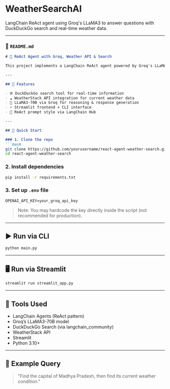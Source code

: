 # WeatherSearchAI
LangChain ReAct agent using Groq's LLaMA3 to answer questions with DuckDuckGo search and real-time weather data.

---

### 📄 `README.md`

````markdown
# 🧠 ReAct Agent with Groq, Weather API & Search

This project implements a LangChain ReAct agent powered by Groq's LLaMA3 model. It combines real-time DuckDuckGo search and live weather data via the WeatherStack API. You can run it as a Python CLI or via a Streamlit web app.

---

## 🔧 Features

- 🌐 DuckDuckGo search tool for real-time information
- ☁️ WeatherStack API integration for current weather data
- 🧠 LLaMA3-70B via Groq for reasoning & response generation
- ⚡ Streamlit frontend + CLI interface
- 🔁 ReAct prompt style via LangChain Hub

---

## 🚀 Quick Start

### 1. Clone the repo
```bash
git clone https://github.com/yourusername/react-agent-weather-search.git
cd react-agent-weather-search
````

### 2. Install dependencies

```bash
pip install -r requirements.txt
```

### 3. Set up `.env` file

```env
OPENAI_API_KEY=your_groq_api_key
```

> Note: You may hardcode the key directly inside the script (not recommended for production).

---

## ▶️ Run via CLI

```bash
python main.py
```

---

## 🖥️ Run via Streamlit

```bash
streamlit run streamlit_app.py
```

---

## 🧪 Tools Used

* LangChain Agents (ReAct pattern)
* Groq’s LLaMA3-70B model
* DuckDuckGo Search (via langchain\_community)
* WeatherStack API
* Streamlit
* Python 3.10+

---

## 📌 Example Query

> "Find the capital of Madhya Pradesh, then find its current weather condition."

